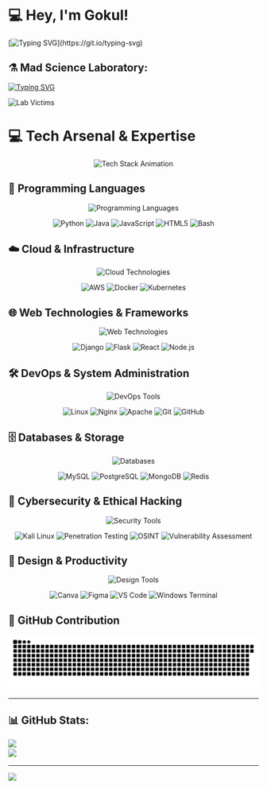 # 💻 Hey, I'm Gokul!  
[![Typing SVG](https://readme-typing-svg.herokuapp.com/?lines=Hey,+I+am+Gokul!;I+know+coding+and+hacking!;it+works+on+my+machine!)](https://git.io/typing-svg)

## ⚗️ Mad Science Laboratory:
[![Typing SVG](https://readme-typing-svg.herokuapp.com/?lines=⚗️+Mixing+Dangerous+Chemicals...;🧬+DNA+Splicing+in+Progress...;💥+EXPLOSION+IMMINENT!;🔬+Counting+Lab+Victims:&font=Fira%20Code&center=false&width=500&height=50&color=f75c7e&size=15&pause=2500)](https://git.io/typing-svg)

![Lab Victims](https://komarev.com/ghpvc/?username=gokul0x50&abbreviated=true&color=ff6b6b&style=for-the-badge&label=LAB+VICTIMS)

# 💻 Tech Arsenal & Expertise

<div align="center">
  <img src="https://readme-typing-svg.herokuapp.com/?lines=Full+Stack+Developer;Cloud+Enthusiast;Cybersecurity+Expert;Problem+Solver;Code+Architect&font=Fira%20Code&center=true&width=440&height=45&color=f75c7e&vCenter=true&size=22&pause=1000" alt="Tech Stack Animation">
</div>

## 🚀 Programming Languages
<p align="center">
  <img src="https://skillicons.dev/icons?i=python,java,javascript,html,css,bash&theme=dark" alt="Programming Languages" />
</p>

<div align="center">

![Python](https://img.shields.io/badge/Python-Expert-3670A0?style=for-the-badge&logo=python&logoColor=ffdd54&labelColor=2d3142)
![Java](https://img.shields.io/badge/Java-Advanced-ED8B00?style=for-the-badge&logo=openjdk&logoColor=white&labelColor=2d3142)
![JavaScript](https://img.shields.io/badge/JavaScript-Proficient-F7DF1E?style=for-the-badge&logo=javascript&logoColor=black&labelColor=2d3142)
![HTML5](https://img.shields.io/badge/HTML5-Expert-E34F26?style=for-the-badge&logo=html5&logoColor=white&labelColor=2d3142)
![Bash](https://img.shields.io/badge/Bash-Advanced-4EAA25?style=for-the-badge&logo=gnu-bash&logoColor=white&labelColor=2d3142)

</div>

## ☁️ Cloud & Infrastructure
<p align="center">
  <img src="https://skillicons.dev/icons?i=aws,docker,kubernetes,terraform,jenkins&theme=dark" alt="Cloud Technologies" />
</p>

<div align="center">

![AWS](https://img.shields.io/badge/Amazon_AWS-Expert-FF9900?style=for-the-badge&logo=amazon-aws&logoColor=white&labelColor=2d3142)
![Docker](https://img.shields.io/badge/Docker-Advanced-2496ED?style=for-the-badge&logo=docker&logoColor=white&labelColor=2d3142)
![Kubernetes](https://img.shields.io/badge/Kubernetes-Intermediate-326CE5?style=for-the-badge&logo=kubernetes&logoColor=white&labelColor=2d3142)

</div>

## 🌐 Web Technologies & Frameworks
<p align="center">
  <img src="https://skillicons.dev/icons?i=django,flask,react,nodejs,express&theme=dark" alt="Web Technologies" />
</p>

<div align="center">

![Django](https://img.shields.io/badge/Django-Expert-092E20?style=for-the-badge&logo=django&logoColor=white&labelColor=2d3142)
![Flask](https://img.shields.io/badge/Flask-Advanced-000000?style=for-the-badge&logo=flask&logoColor=white&labelColor=2d3142)
![React](https://img.shields.io/badge/React-Intermediate-61DAFB?style=for-the-badge&logo=react&logoColor=black&labelColor=2d3142)
![Node.js](https://img.shields.io/badge/Node.js-Proficient-339933?style=for-the-badge&logo=node.js&logoColor=white&labelColor=2d3142)

</div>

## 🛠️ DevOps & System Administration
<p align="center">
  <img src="https://skillicons.dev/icons?i=linux,nginx,apache,git,github&theme=dark" alt="DevOps Tools" />
</p>

<div align="center">

![Linux](https://img.shields.io/badge/Linux-Expert-FCC624?style=for-the-badge&logo=linux&logoColor=black&labelColor=2d3142)
![Nginx](https://img.shields.io/badge/Nginx-Advanced-009639?style=for-the-badge&logo=nginx&logoColor=white&labelColor=2d3142)
![Apache](https://img.shields.io/badge/Apache-Advanced-D22128?style=for-the-badge&logo=apache&logoColor=white&labelColor=2d3142)
![Git](https://img.shields.io/badge/Git-Expert-F05032?style=for-the-badge&logo=git&logoColor=white&labelColor=2d3142)
![GitHub](https://img.shields.io/badge/GitHub-Expert-181717?style=for-the-badge&logo=github&logoColor=white&labelColor=2d3142)

</div>

## 🗄️ Databases & Storage
<p align="center">
  <img src="https://skillicons.dev/icons?i=mysql,postgresql,mongodb,redis&theme=dark" alt="Databases" />
</p>

<div align="center">

![MySQL](https://img.shields.io/badge/MySQL-Expert-4479A1?style=for-the-badge&logo=mysql&logoColor=white&labelColor=2d3142)
![PostgreSQL](https://img.shields.io/badge/PostgreSQL-Advanced-336791?style=for-the-badge&logo=postgresql&logoColor=white&labelColor=2d3142)
![MongoDB](https://img.shields.io/badge/MongoDB-Intermediate-47A248?style=for-the-badge&logo=mongodb&logoColor=white&labelColor=2d3142)
![Redis](https://img.shields.io/badge/Redis-Proficient-DC382D?style=for-the-badge&logo=redis&logoColor=white&labelColor=2d3142)

</div>

## 🔐 Cybersecurity & Ethical Hacking
<p align="center">
  <img src="https://skillicons.dev/icons?i=kali&theme=dark" alt="Security Tools" />
</p>

<div align="center">

![Kali Linux](https://img.shields.io/badge/Kali_Linux-Expert-557C94?style=for-the-badge&logo=kali-linux&logoColor=white&labelColor=2d3142)
![Penetration Testing](https://img.shields.io/badge/Penetration_Testing-Advanced-FF6B6B?style=for-the-badge&logo=hackaday&logoColor=white&labelColor=2d3142)
![OSINT](https://img.shields.io/badge/OSINT-Expert-4ECDC4?style=for-the-badge&logo=searchengineland&logoColor=white&labelColor=2d3142)
![Vulnerability Assessment](https://img.shields.io/badge/Vuln_Assessment-Advanced-FFE66D?style=for-the-badge&logo=security&logoColor=black&labelColor=2d3142)

</div>

## 🎨 Design & Productivity
<p align="center">
  <img src="https://skillicons.dev/icons?i=figma,photoshop,vscode,vim&theme=dark" alt="Design Tools" />
</p>

<div align="center">

![Canva](https://img.shields.io/badge/Canva-Advanced-00C4CC?style=for-the-badge&logo=canva&logoColor=white&labelColor=2d3142)
![Figma](https://img.shields.io/badge/Figma-Intermediate-F24E1E?style=for-the-badge&logo=figma&logoColor=white&labelColor=2d3142)
![VS Code](https://img.shields.io/badge/VS_Code-Expert-007ACC?style=for-the-badge&logo=visual-studio-code&logoColor=white&labelColor=2d3142)
![Windows Terminal](https://img.shields.io/badge/Windows_Terminal-Advanced-4D4D4D?style=for-the-badge&logo=windows-terminal&logoColor=white&labelColor=2d3142)

</div>

## 🐍 GitHub Contribution

![GitHub Snake](https://github.com/Gokul0x50/Gokul0x50/blob/output/github-contribution-grid-snake.svg)


---



## 📊 GitHub Stats:
<!--  ![](https://github-readme-stats.vercel.app/api?username=gokul0x50&theme=dark&hide_border=false&include_all_commits=true&count_private=true)  -->
![](https://nirzak-streak-stats.vercel.app/?user=gokul0x50&theme=dark&hide_border=false)  
![](https://github-readme-stats.vercel.app/api/top-langs/?username=gokul0x50&theme=dark&hide_border=false&include_all_commits=true&count_private=true&layout=compact)  

---
[![](https://visitcount.itsvg.in/api?id=gokul0x50&icon=0&color=0)](https://visitcount.itsvg.in)

<!-- Proudly created with GPRM ( https://gprm.itsvg.in ) -->

